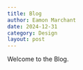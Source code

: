 ```yaml
---
title: Blog
author: Eamon Marchant
date: 2024-12-31
category: Design
layout: post
---
```


Welcome to the Blog.